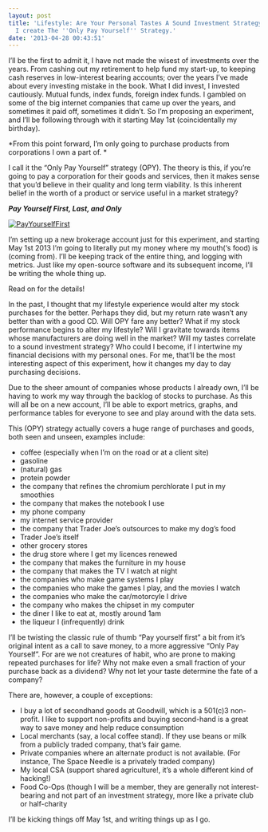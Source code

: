 ```yaml
---
layout: post
title: 'Lifestyle: Are Your Personal Tastes A Sound Investment Strategy?  Wherein
  I create The ''Only Pay Yourself'' Strategy.'
date: '2013-04-28 00:43:51'
---
```



I’ll be the first to admit it, I have not made the wisest of investments over the years. From cashing out my retirement to help fund my start-up, to keeping cash reserves in low-interest bearing accounts; over the years I’ve made about every investing mistake in the book. What I did invest, I invested cautiously. Mutual funds, index funds, foreign index funds. I gambled on some of the big internet companies that came up over the years, and sometimes it paid off, sometimes it didn’t. So I’m proposing an experiment, and I’ll be following through with it starting May 1st (coincidentally my birthday).

*From this point forward, I’m only going to purchase products from corporations I own a part of. *

I call it the “Only Pay Yourself” strategy (OPY). The theory is this, if you’re going to pay a corporation for their goods and services, then it makes sense that you’d believe in their quality and long term viability. Is this inherent belief in the worth of a product or service useful in a market strategy?

***Pay Yourself First, Last, and Only***

[![PayYourselfFirst](http://www.hunterdavis.com/content/images/2013/04/20130427_173938-225x300.jpg)](http://www.hunterdavis.com/content/images/2013/04/20130427_173938.jpg)

I’m setting up a new brokerage account just for this experiment, and starting May 1st 2013 I’m going to literally put my money where my mouth(‘s food) is (coming from). I’ll be keeping track of the entire thing, and logging with metrics. Just like my open-source software and its subsequent income, I’ll be writing the whole thing up.

Read on for the details!

In the past, I thought that my lifestyle experience would alter my stock purchases for the better. Perhaps they did, but my return rate wasn’t any better than with a good CD. Will OPY fare any better? What if my stock performance begins to alter my lifestyle? Will I gravitate towards items whose manufacturers are doing well in the market? Will my tastes correlate to a sound investment strategy? Who could I become, if I intertwine my financial decisions with my personal ones. For me, that’ll be the most interesting aspect of this experiment, how it changes my day to day purchasing decisions.

Due to the sheer amount of companies whose products I already own, I’ll be having to work my way through the backlog of stocks to purchase. As this will all be on a new account, I’ll be able to export metrics, graphs, and performance tables for everyone to see and play around with the data sets.

This (OPY) strategy actually covers a huge range of purchases and goods, both seen and unseen, examples include:

- coffee (especially when I’m on the road or at a client site)
- gasoline
- (natural) gas
- protein powder
- the company that refines the chromium perchlorate I put in my smoothies
- the company that makes the notebook I use
- my phone company
- my internet service provider
- the company that Trader Joe’s outsources to make my dog’s food
- Trader Joe’s itself
- other grocery stores
- the drug store where I get my licences renewed
- the company that makes the furniture in my house
- the company that makes the TV I watch at night
- the companies who make game systems I play
- the companies who make the games I play, and the movies I watch
- the companies who make the car/motorcyle I drive
- the company who makes the chipset in my computer
- the diner I like to eat at, mostly around 1am
- the liqueur I (infrequently) drink

I’ll be twisting the classic rule of thumb “Pay yourself first” a bit from it’s original intent as a call to save money, to a more aggressive “Only Pay Yourself”. For are we not creatures of habit, who are prone to making repeated purchases for life? Why not make even a small fraction of your purchase back as a dividend? Why not let your taste determine the fate of a company?

There are, however, a couple of exceptions:

- I buy a lot of secondhand goods at Goodwill, which is a 501(c)3 non-profit. I like to support non-profits and buying second-hand is a great way to save money and help reduce consumption
- Local merchants (say, a local coffee stand). If they use beans or milk from a publicly traded company, that’s fair game.
- Private companies where an alternate product is not available. (For instance, The Space Needle is a privately traded company)
- My local CSA (support shared agriculture!, it’s a whole different kind of hacking!)
- Food Co-Ops (though I will be a member, they are generally not interest-bearing and not part of an investment strategy, more like a private club or half-charity

I’ll be kicking things off May 1st, and writing things up as I go.


